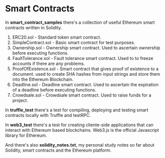 # Smart Contracts

In **smart_contract_samples** there's a collection of useful Ethereum smart contracts written in Solidity.

1. ERC20.sol - Standard token smart contract.
2. SimpleContract.sol - Basic smart contract for test purposes.
2. Ownership.sol - Ownership smart contract. Used to ascertain ownership before executing functions.
3. FaultTolerance.sol - Fault tolerance smart contract. Used to to freeze accounts if there are any problems.
4. ProofOfExistence.sol - Smart contract that gives proof of existence to a document. used to create SHA hashes from input strings and store them into the Ethereum Blockchain.
5. Deadline.sol - Deadline smart contract. Used to ascertain the expiration of a deadline before executing functions.
6. Crowdsale.sol - Crowdsale smart contract. Used to raise funds for a project.

In **truffle_test** there's a test for compiling, deploying and testing smart contracts locally with Truffle and testRPC.

In **web3_test** there's a test for creating cliente-side applications that can interact with Ethereum based blockchains.
Web3.js is the official Javascript library for Ethereum.

And there's also **solidity_notes.txt**, my personal study notes so far about Solidity, smart contracts and the Ethereum platform.

